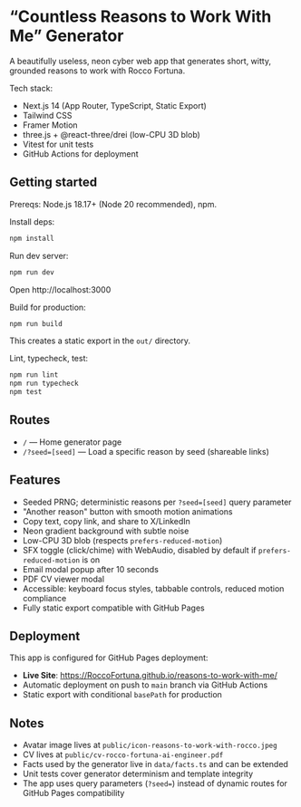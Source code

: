 # “Countless Reasons to Work With Me” Generator

A beautifully useless, neon cyber web app that generates short, witty, grounded reasons to work with Rocco Fortuna.

Tech stack:
- Next.js 14 (App Router, TypeScript, Static Export)
- Tailwind CSS
- Framer Motion
- three.js + @react-three/drei (low-CPU 3D blob)
- Vitest for unit tests
- GitHub Actions for deployment

## Getting started

Prereqs: Node.js 18.17+ (Node 20 recommended), npm.

Install deps:

```bash
npm install
```

Run dev server:

```bash
npm run dev
```

Open http://localhost:3000

Build for production:

```bash
npm run build
```

This creates a static export in the `out/` directory.

Lint, typecheck, test:

```bash
npm run lint
npm run typecheck
npm test
```

## Routes

- `/` — Home generator page
- `/?seed=[seed]` — Load a specific reason by seed (shareable links)

## Features

- Seeded PRNG; deterministic reasons per `?seed=[seed]` query parameter
- "Another reason" button with smooth motion animations
- Copy text, copy link, and share to X/LinkedIn
- Neon gradient background with subtle noise
- Low-CPU 3D blob (respects `prefers-reduced-motion`)
- SFX toggle (click/chime) with WebAudio, disabled by default if `prefers-reduced-motion` is on
- Email modal popup after 10 seconds
- PDF CV viewer modal
- Accessible: keyboard focus styles, tabbable controls, reduced motion compliance
- Fully static export compatible with GitHub Pages

## Deployment

This app is configured for GitHub Pages deployment:

- **Live Site**: https://RoccoFortuna.github.io/reasons-to-work-with-me/
- Automatic deployment on push to `main` branch via GitHub Actions
- Static export with conditional `basePath` for production

## Notes

- Avatar image lives at `public/icon-reasons-to-work-with-rocco.jpeg`
- CV lives at `public/cv-rocco-fortuna-ai-engineer.pdf`
- Facts used by the generator live in `data/facts.ts` and can be extended
- Unit tests cover generator determinism and template integrity
- The app uses query parameters (`?seed=`) instead of dynamic routes for GitHub Pages compatibility

